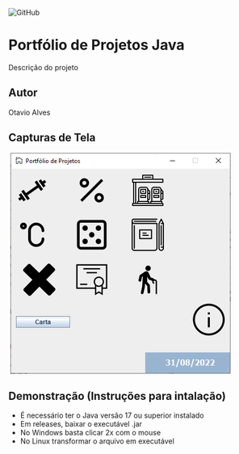 ![GitHub](https://img.shields.io/github/license/otavioalves23/portfolio-java)
# Portfólio de Projetos Java
Descrição do projeto
## Autor
Otavio Alves
## Capturas de Tela
![]()
![tela](https://github.com/otavioalves23/portfolio-java/blob/main/img/captureportfolio.PNG)
## Demonstração (Instruções para intalação)
- É necessário ter o Java versão 17 ou superior instalado
- Em releases, baixar o executável .jar
- No Windows basta clicar 2x com o mouse
- No Linux transformar o arquivo em executável
